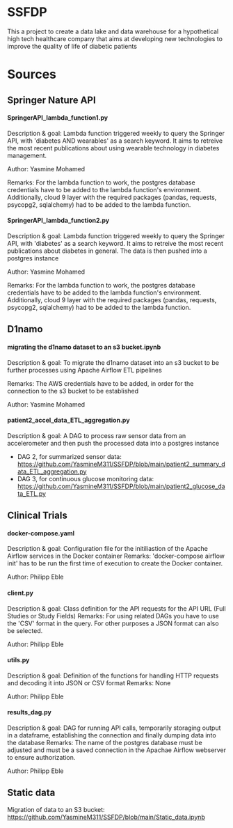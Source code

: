 # SSFDP
This a project to create a data lake and data warehouse for a hypothetical high tech healthcare company that aims at developing new technologies to improve the quality of life of diabetic patients

# Sources
## Springer Nature API
#### SpringerAPI_lambda_function1.py 

Description & goal: Lambda function triggered weekly to query the Springer API, with 'diabetes AND wearables' as a search keyword. It aims to retreive the most recent publications about using wearable technology in diabetes management.

Author: Yasmine Mohamed

Remarks: For the lambda function to work, the postgres database credentials have to be added to the lambda function's environment. Additionally, cloud 9 layer with the required packages (pandas, requests, psycopg2, sqlalchemy) had to be added to the lambda function.

#### SpringerAPI_lambda_function2.py

Description & goal: Lambda function triggered weekly to query the Springer API, with 'diabetes' as a search keyword. It aims to retreive the most recent publications about diabetes in general. The data is then pushed into a postgres instance

Author: Yasmine Mohamed

Remarks: For the lambda function to work, the postgres database credentials have to be added to the lambda function's environment. Additionally, cloud 9 layer with the required packages (pandas, requests, psycopg2, sqlalchemy) had to be added to the lambda function.

## D1namo 
#### migrating the d1namo dataset to an s3 bucket.ipynb

Description & goal: To migrate the d1namo dataset into an s3 bucket to be further processes using Apache Airflow ETL pipelines

Remarks: The AWS credentials have to be added, in order for the connection to the s3 bucket to be established

Author: Yasmine Mohamed

#### patient2_accel_data_ETL_aggregation.py

Description & goal: A DAG to process raw sensor data from an accelerometer and then push the processed data into a postgres instance


- DAG 2, for summarized sensor data: https://github.com/YasmineM311/SSFDP/blob/main/patient2_summary_data_ETL_aggregation.py
- DAG 3, for continuous glucose monitoring data: https://github.com/YasmineM311/SSFDP/blob/main/patient2_glucose_data_ETL.py 

## Clinical Trials


#### docker-compose.yaml

Description & goal: Configuration file for the initiliastion of the Apache Airflow services in the Docker container
Remarks: 'docker-compose airflow init' has to be run the first time of execution to create the Docker container. 

Author: Philipp Eble

#### client.py

Description & goal: Class definition for the API requests for the API URL (Full Studies or Study Fields)
Remarks: For using related DAGs you have to use the 'CSV' format in the query. For other purposes a JSON format can also be selected. 

Author: Philipp Eble


#### utils.py

Description & goal: Definition of the functions for handling HTTP requests and decoding it into JSON or CSV format
Remarks: None 

Author: Philipp Eble


#### results_dag.py 

Description & goal: DAG for running API calls, temporarily storaging output in a dataframe, establishing the connection and finally dumping data into the database
Remarks: The name of the postgres database must be adjusted and must be a saved connection in the Apachae Airflow webserver to ensure authorization.  

Author: Philipp Eble

 
## Static data
Migration of data to an S3 bucket: https://github.com/YasmineM311/SSFDP/blob/main/Static_data.ipynb
